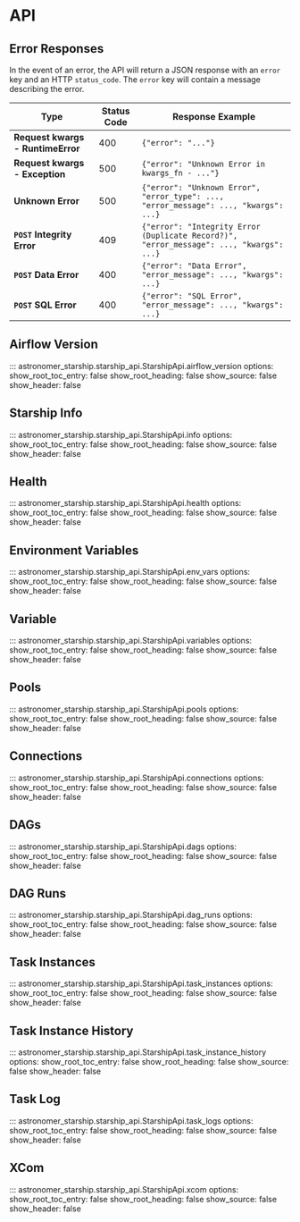 # API

## Error Responses

In the event of an error, the API will return a JSON response with an `error` key
and an HTTP `status_code`. The `error` key will contain a message describing the error.

| **Type**                          | **Status Code** | **Response Example**                                                                        |
|-----------------------------------|-----------------|---------------------------------------------------------------------------------------------|
| **Request kwargs - RuntimeError** | 400             | ```{"error": "..."}```                                                                      |
| **Request kwargs - Exception**    | 500             | ```{"error": "Unknown Error in kwargs_fn - ..."}```                                         |
| **Unknown Error**                 | 500             | ```{"error": "Unknown Error", "error_type": ..., "error_message": ..., "kwargs": ...}```    |
| **`POST` Integrity Error**        | 409             | ```{"error": "Integrity Error (Duplicate Record?)", "error_message": ..., "kwargs": ...}``` |
| **`POST` Data Error**             | 400             | ```{"error": "Data Error", "error_message": ..., "kwargs": ...}```                          |
| **`POST` SQL Error**              | 400             | ```{"error": "SQL Error", "error_message": ..., "kwargs": ...}```                           |

## Airflow Version

::: astronomer_starship.starship_api.StarshipApi.airflow_version
    options:
        show_root_toc_entry: false
        show_root_heading: false
        show_source: false
        show_header: false

## Starship Info

::: astronomer_starship.starship_api.StarshipApi.info
    options:
        show_root_toc_entry: false
        show_root_heading: false
        show_source: false
        show_header: false

## Health

::: astronomer_starship.starship_api.StarshipApi.health
    options:
        show_root_toc_entry: false
        show_root_heading: false
        show_source: false
        show_header: false

## Environment Variables

::: astronomer_starship.starship_api.StarshipApi.env_vars
    options:
        show_root_toc_entry: false
        show_root_heading: false
        show_source: false
        show_header: false

## Variable

::: astronomer_starship.starship_api.StarshipApi.variables
    options:
        show_root_toc_entry: false
        show_root_heading: false
        show_source: false
        show_header: false

## Pools

::: astronomer_starship.starship_api.StarshipApi.pools
    options:
        show_root_toc_entry: false
        show_root_heading: false
        show_source: false
        show_header: false

## Connections

::: astronomer_starship.starship_api.StarshipApi.connections
    options:
        show_root_toc_entry: false
        show_root_heading: false
        show_source: false
        show_header: false

## DAGs

::: astronomer_starship.starship_api.StarshipApi.dags
    options:
        show_root_toc_entry: false
        show_root_heading: false
        show_source: false
        show_header: false

## DAG Runs

::: astronomer_starship.starship_api.StarshipApi.dag_runs
    options:
        show_root_toc_entry: false
        show_root_heading: false
        show_source: false
        show_header: false

## Task Instances

::: astronomer_starship.starship_api.StarshipApi.task_instances
    options:
        show_root_toc_entry: false
        show_root_heading: false
        show_source: false
        show_header: false

## Task Instance History

::: astronomer_starship.starship_api.StarshipApi.task_instance_history
    options:
        show_root_toc_entry: false
        show_root_heading: false
        show_source: false
        show_header: false

## Task Log

::: astronomer_starship.starship_api.StarshipApi.task_logs
    options:
        show_root_toc_entry: false
        show_root_heading: false
        show_source: false
        show_header: false

## XCom

::: astronomer_starship.starship_api.StarshipApi.xcom
    options:
        show_root_toc_entry: false
        show_root_heading: false
        show_source: false
        show_header: false
